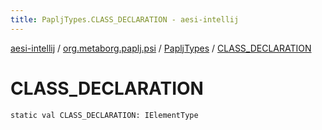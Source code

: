 ```yaml
---
title: PapljTypes.CLASS_DECLARATION - aesi-intellij
---
```


[aesi-intellij](../../index.html) / [org.metaborg.paplj.psi](../index.html) / [PapljTypes](index.html) / [CLASS_DECLARATION](.)

# CLASS_DECLARATION

`static val CLASS_DECLARATION: IElementType`